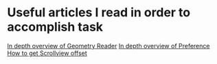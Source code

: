# Useful articles I read in order to accomplish task 

[In depth overview of Geometry Reader](https://swiftui-lab.com/geometryreader-to-the-rescue/)
[In depth overview of Preference](https://swiftui-lab.com/communicating-with-the-view-tree-part-1/)
[How to get Scrollview offset](https://medium.com/@maxnatchanon/swiftui-how-to-get-content-offset-from-scrollview-5ce1f84603ec)
